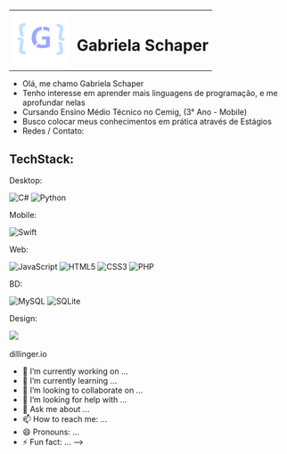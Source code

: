 <table>
  <tr>
    <td><img src="image.png" alt="Minha imagem" width="100"/></td>
    <td><h1>Gabriela Schaper</h1></td>
  </tr>
</table>


- Olá, me chamo Gabriela Schaper
- Tenho interesse em aprender mais linguagens de programação, e me aprofundar nelas
- Cursando Ensino Médio Técnico no Cemig, (3° Ano - Mobile)
- Busco colocar meus conhecimentos em prática através de Estágios
- Redes / Contato: 

## TechStack:

Desktop: 

![C#](https://img.shields.io/badge/c%23-99AAFF.svg?style=for-the-badge&logo=csharp&logoColor=white) ![Python](https://img.shields.io/badge/python-99AAFF?style=for-the-badge&logo=python&logoColor=white)

Mobile:

![Swift](https://img.shields.io/badge/swift-5340C0?style=for-the-badge&logo=swift&logoColor=white)

Web:

![JavaScript](https://img.shields.io/badge/javascript-C2E0FF.svg?style=for-the-badge&logo=javascript&logoColor=090C11) ![HTML5](https://img.shields.io/badge/html5-C2E0FF.svg?style=for-the-badge&logo=html5&logoColor=090C11) ![CSS3](https://img.shields.io/badge/css3-C2E0FF.svg?style=for-the-badge&logo=css3&logoColor=090C11)  ![PHP](https://img.shields.io/badge/php-C2E0FF.svg?style=for-the-badge&logo=php&logoColor=090C11)

BD:

![MySQL](https://img.shields.io/badge/mysql-1E2A77.svg?style=for-the-badge&logo=mysql&logoColor=white) ![SQLite](https://img.shields.io/badge/sqlite-1E2A77.svg?style=for-the-badge&logo=sqlite&logoColor=white)

Design: 

<img src="https://img.shields.io/badge/figma-A7ECFF.svg?&style=for-the-badge&logo=figma&logoColor=090C11" />

dillinger.io



- 🔭 I’m currently working on ...
- 🌱 I’m currently learning ...
- 👯 I’m looking to collaborate on ...
- 🤔 I’m looking for help with ...
- 💬 Ask me about ...
- 📫 How to reach me: ...
- 😄 Pronouns: ...
- ⚡ Fun fact: ...
-->
